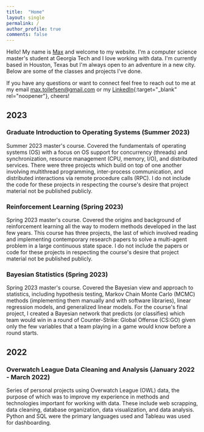 ```yaml
---
title:  "Home"
layout: single
permalink: /
author_profile: true
comments: false
---
```


Hello! My name is [Max](/about-me/) and welcome to my website. I'm a computer science master's student at Georgia Tech and I love working with data. I'm currently based in Houston, Texas but I'm always open to an adventure in a new city. Below are some of the classes and projects I've done.

If you have any questions or want to connect feel free to reach out to me at my email [max.tollefsen@gmail.com](mailto:max.tollefsen@gmail.com) or my [LinkedIn](https://www.linkedin.com/in/max-tollefsen/){:target="_blank" rel="noopener"}, cheers!


## 2023
### Graduate Introduction to Operating Systems (Summer 2023)
Summer 2023 master's course. Covered the fundamentals of operating systems (OS) with a focus on OS support for concurrency (threads) and synchronization, resource management (CPU, memory, I/O), and distributed services. There were three projects which build on top of one another involving multithread programming, inter-process communication, and distributed interactions via remote procedure calls (RPC). I do not include the code for these projects in respecting the course's desire that project material not be published publicly.

### Reinforcement Learning (Spring 2023)
Spring 2023 master's course. Covered the origins and background of reinforcement learning all the way to modern methods developed in the last few years. This course has three projects, the last of which involved reading and implementing contemporary research papers to solve a multi-agent problem in a large continuous state space. I do not include the papers or code for these projects in respecting the course's desire that project material not be published publicly.

### Bayesian Statistics (Spring 2023)
Spring 2023 master's course. Covered the Bayesian view and approach to statistics, including hypothesis testing, Markov Chain Monte Carlo (MCMC) methods (implementing them manually and with software libraries), linear regression models, and generalized linear models. For the course's final project, I created a Bayesian network that predicts (or classifies) which team would win in a round of Counter-Strike: Global Offense (CS:GO) given only the few variables that a team playing in a game would know before a round starts.


## 2022
### Overwatch League Data Cleaning and Analysis (January 2022 - March 2022)
Series of personal projects using Overwatch League (OWL) data, the purpose of which was to improve my experience in methods and technologies important for working with data. These include web scrapping, data cleaning, database organization, data visualization, and data analysis. Python and SQL were the primary languages used and Tableau was used for dashboarding.


